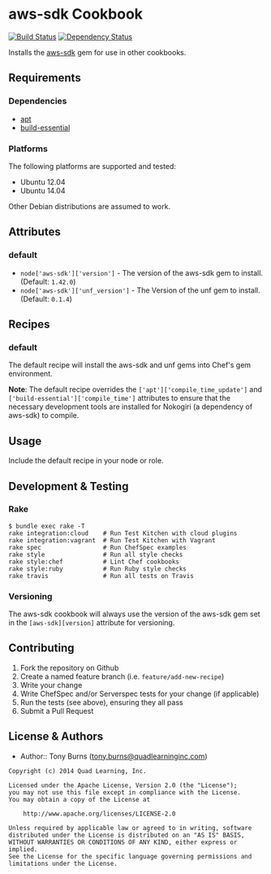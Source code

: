 # aws-sdk Cookbook

[![Build Status](https://travis-ci.org/americanhonors-cookbooks/aws-sdk.svg?branch=master)][build-status]
[![Dependency Status](https://gemnasium.com/americanhonors-cookbooks/aws-sdk.svg)][dependency-status]

Installs the [aws-sdk][aws-sdk-gem] gem for use in other cookbooks.

## Requirements

### Dependencies

* [apt](https://github.com/opscode-cookbooks/apt)
* [build-essential](https://github.com/opscode-cookbooks/build-essential)

### Platforms

The following platforms are supported and tested:

* Ubuntu 12.04
* Ubuntu 14.04

Other Debian distributions are assumed to work.

## Attributes

### default

* `node['aws-sdk']['version']` - The version of the aws-sdk gem to install. (Default: `1.42.0`)
* `node['aws-sdk']['unf_version']` - The Version of the unf gem to install. (Default: `0.1.4`)

## Recipes

### default

The default recipe will install the aws-sdk and unf gems into Chef's gem environment.

**Note**: The default recipe overrides the `['apt']['compile_time_update']` and  `['build-essential']['compile_time']` attributes to ensure that the necessary development tools are installed for Nokogiri (a dependency of aws-sdk) to compile.

## Usage

Include the default recipe in your node or role.

## Development & Testing

### Rake

    $ bundle exec rake -T
    rake integration:cloud    # Run Test Kitchen with cloud plugins
    rake integration:vagrant  # Run Test Kitchen with Vagrant
    rake spec                 # Run ChefSpec examples
    rake style                # Run all style checks
    rake style:chef           # Lint Chef cookbooks
    rake style:ruby           # Run Ruby style checks
    rake travis               # Run all tests on Travis

### Versioning

The aws-sdk cookbook will always use the version of the aws-sdk gem set in the `[aws-sdk][version]` attribute for versioning.

## Contributing

1. Fork the repository on Github
2. Create a named feature branch (i.e. `feature/add-new-recipe`)
3. Write your change
4. Write ChefSpec and/or Serverspec tests for your change (if applicable)
5. Run the tests (see above), ensuring they all pass
6. Submit a Pull Request

## License & Authors

* Author:: Tony Burns (<tony.burns@quadlearninginc.com>)

```text
Copyright (c) 2014 Quad Learning, Inc.

Licensed under the Apache License, Version 2.0 (the "License");
you may not use this file except in compliance with the License.
You may obtain a copy of the License at

    http://www.apache.org/licenses/LICENSE-2.0

Unless required by applicable law or agreed to in writing, software
distributed under the License is distributed on an "AS IS" BASIS,
WITHOUT WARRANTIES OR CONDITIONS OF ANY KIND, either express or implied.
See the License for the specific language governing permissions and
limitations under the License.
```

[build-status]: https://travis-ci.org/americanhonors-cookbooks/aws-sdk
[dependency-status]: https://gemnasium.com/americanhonors-cookbooks/aws-sdk
[aws-sdk-gem]: https://aws.amazon.com/sdkforruby/
[opscode-cookbooks]: https://github.com/opscode-cookbooks
